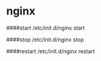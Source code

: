 nginx
=====

####start
/etc/init.d/nginx start

####stop
/etc/init.d/nginx stop

####restart
/etc/init.d/nginx restart
